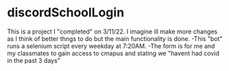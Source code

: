 # discordSchoolLogin
This is a project I "completed" on 3/11/22.
I imagine ill make more changes as I think of better thngs to do but the main functionality is done.
-This "bot" runs a selenium script every weekday at 7:20AM.
-The form is for me and my classmates to gain access to cmapus and stating we "havent had covid in the past 3 days"
